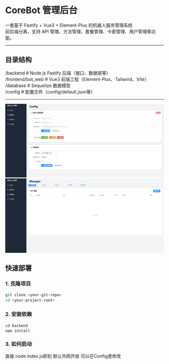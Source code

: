 # CoreBot 管理后台

一套基于 Fastify + Vue3 + Element-Plus 的机器人服务管理系统  
前后端分离，支持 API 管理、方法管理、套餐管理、卡密管理、用户管理等功能。

---

## 目录结构
/backend # Node.js Fastify 后端（接口、数据层等）          
/frontend/bot_web # Vue3 前端工程（Element-Plus、Tailwind、Vite）      
/database # Sequelize 数据模型      
/config # 配置文件（config/default.json等）    

---

![ShowBase#2](./ShowBase1.png)
![ShowBase#2](./ShowBase2.png)


## 快速部署

### 1. 克隆项目

```bash
git clone <your-git-repo>
cd <your-project-root>
```

### 2. 安装依赖


```node
cd backend
npm install
```

### 3. 如何启动

直接 node index.js即刻 默认外网开放 可以在Config里修改 
